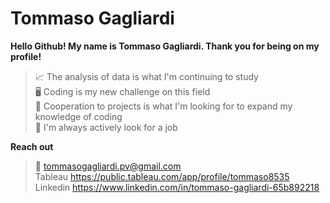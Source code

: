 # Tommaso Gagliardi

**Hello Github! My name is Tommaso Gagliardi. Thank you for being on my profile!**

>📈 The analysis of data is what I'm continuing to study\
>🖥️ Coding is my new challenge on this field\
>🤝 Cooperation to projects is what I'm looking for to expand my knowledge of coding\
>👀 I'm always actively look for a job

**Reach out**
>📧 tommasogagliardi.pv@gmail.com\
> Tableau https://public.tableau.com/app/profile/tommaso8535 \
> Linkedin https://www.linkedin.com/in/tommaso-gagliardi-65b892218
